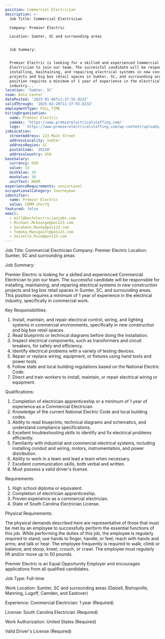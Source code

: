 ```yaml
---
position: Commercial Electrician
description: >-
  Job Title: Commercial Electrician

  Company: Premier Electric

  Location: Sumter, SC and surrounding areas


  Job Summary:


  Premier Electric is looking for a skilled and experienced Commercial
  Electrician to join our team. The successful candidate will be responsible for
  installing, maintaining, and repairing electrical systems in new construction
  projects and big box retail spaces in Sumter, SC, and surrounding areas. This
  position requires a minimum of 1 year of experience in the electrical
  industry...
location: 'Sumter, SC'
team: Data Center
datePosted: '2025-01-06T11:37:55.823Z'
validThrough: '2025-02-20T11:37:55.823Z'
employmentType: FULL_TIME
hiringOrganization:
  name: Premier Electric
  sameAs: 'https://www.premierelectricalstaffing.com/'
  logo: ' https://www.premierelectricalstaffing.com/wp-content/uploads/2020/05/Premier-Electrical-Staffing-logo.png'
jobLocation:
  streetAddress: 123 Main Street
  addressLocality: Sumter
  addressRegion: SC
  postalCode: '29150'
  addressCountry: USA
baseSalary:
  currency: USD
  value: 33
  minValue: 28
  maxValue: 38
  unitText: HOUR
experienceRequirements: seniorLevel
occupationalCategory: Journeyman
identifier:
  name: Premier Electric
  value: COMM-zhnr7q
featured: false
email:
  - will@bestelectricianjobs.com
  - Michael.Mckeaige@pes123.com
  - Sarahann.Moody@pes123.com
  - Tomeka.Manigault@pes123.com
  - Guiselle.Rice@pes123.com
---
```




Job Title: Commercial Electrician
Company: Premier Electric
Location: Sumter, SC and surrounding areas

Job Summary:

Premier Electric is looking for a skilled and experienced Commercial Electrician to join our team. The successful candidate will be responsible for installing, maintaining, and repairing electrical systems in new construction projects and big box retail spaces in Sumter, SC, and surrounding areas. This position requires a minimum of 1 year of experience in the electrical industry, specifically in commercial work. 

Key Responsibilities:

1. Install, maintain, and repair electrical control, wiring, and lighting systems in commercial environments, specifically in new construction and big box retail spaces.
2. Read blueprints or technical diagrams before doing the installation.
3. Inspect electrical components, such as transformers and circuit breakers, for safety and efficiency.
4. Identify electrical problems with a variety of testing devices.
5. Repair or replace wiring, equipment, or fixtures using hand tools and power tools.
6. Follow state and local building regulations based on the National Electric Code.
7. Direct and train workers to install, maintain, or repair electrical wiring or equipment.

Qualifications:

1. Completion of electrician apprenticeship or a minimum of 1 year of experience as a Commercial Electrician.
2. Knowledge of the current National Electric Code and local building codes.
3. Ability to read blueprints, technical diagrams and schematics, and understand compliance specifications.
4. Excellent troubleshooting skills to identify and fix electrical problems efficiently.
5. Familiarity with industrial and commercial electrical systems, including installing conduit and wiring, motors, instrumentation, and power distribution.
6. Ability to work in a team and lead a team when necessary.
7. Excellent communication skills, both verbal and written.
8. Must possess a valid driver's license.

Requirements:

1. High school diploma or equivalent.
2. Completion of electrician apprenticeship.
3. Proven experience as a commercial electrician.
4. State of South Carolina Electrician License.

Physical Requirements:

The physical demands described here are representative of those that must be met by an employee to successfully perform the essential functions of this job. While performing the duties of this job, the employee is regularly required to stand; use hands to finger, handle, or feel; reach with hands and arms; and talk or hear. The employee frequently is required to walk; climb or balance; and stoop, kneel, crouch, or crawl. The employee must regularly lift and/or move up to 50 pounds.

Premier Electric is an Equal Opportunity Employer and encourages applications from all qualified candidates. 

Job Type: Full-time

Work Location: Sumter, SC and surrounding areas (Dalzell, Bishopville, Manning, Lugoff, Camden, and Eastover)

Experience: Commercial Electrician: 1 year (Required)

License: South Carolina Electrician (Required)

Work Authorization: United States (Required)

Valid Driver's License (Required)
